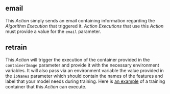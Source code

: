 ## email
This _Action_ simply sends an email containing information regarding the _Algorithm Execution_ that triggered it. _Action Executions_ that use this _Action_ must provide a value for the `email` parameter.

## retrain
This _Action_ will trigger the execution of the container provided in the `containerImage` parameter and provide it with the necessary environment variables. It will also pass via an environment variable the value provided in the `ioNames` parameter which should contain the names of the features and label that your model needs during training. Here is [an example](https://gitlab.agile.nat.bt.com/BETALAB/research/panoptes/callcenter-model-training/-/tree/master) of a training container that this _Action_ can execute.
